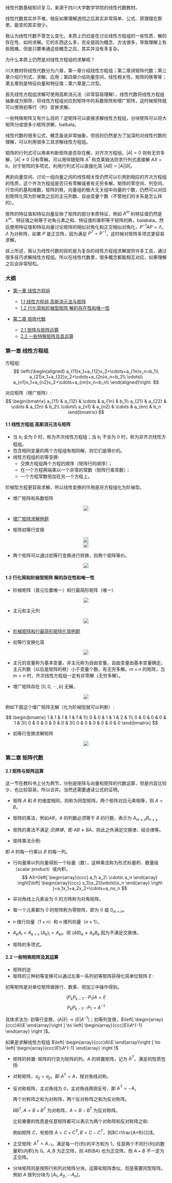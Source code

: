 线性代数基础知识复习，来源于四川大学数学学院的线性代数教材。

线性代数其实并不难，相反如果理解透彻之后其实非常简单，公式、原理摆在那里，能变的其实很少。

我认为线性代数不管怎么变化，本质上仍旧是在讨论线性方程组的一些性质、解的存在性、如何求解。它的东西这么多，完全是因为概念、方法很多，导致理解上有些困难。但是只要串通这些概念之后，其实并没有多复杂。

为什么本质上仍然是对线性方程组的求解呢？

川大教材将线性代数分为六章，第一章介绍线性方程组；第二章讲矩阵代数；第三章介绍行列式、求解、应用；第四章介绍向量空间，线性相关性，矩阵的秩等等；第五章则是特征向量和特征值；第六章是二次型。

首先线性方程组求解可使用高斯消元法（非常容易理解），线性代数将线性方程组抽象成为矩阵，将线性方程组对应到矩阵中的系数矩阵和增广矩阵，这时候矩阵就可以使用初等行（列）变换求解。

一些特殊矩阵又有什么目的？逆矩阵可以直接求解线性方程组，分块矩阵可以将大矩阵分成很多小矩阵求解，balbala。

线性代数的很多公式、概念虽说非常抽象，但目的仍然是为了加深的对线性代数的理解，可以利用很多工具求解线性方程组。

矩阵的行列式可以用来判断矩阵是否存在解，对齐次方程组，$|A|=0$ 则有无穷多解，$|A|\ne 0$ 只有零解。可以用伴随矩阵 $A^*$ 和克莱姆法则求行列式直接解 $AX=b$。对于矩阵的多项式，利用行列式可以直接化简 $|AB|=|A||B|$。

再到向量空间，讨论一组向量之间的线性相关性仍然可以引用到相应的齐次方程组的性质，这个齐次方程组是否只有零解或者有无穷多解。矩阵的零空间、列空间、行空间的基和维数，矩阵的秩，向量组的极大无关组中向量的个数，仍然可以对应到矩阵化简为阶梯型之后的主元列数、自由变量个数（不管他们的关系是怎么样的）。

矩阵的特征值和特征向量反映了矩阵的部分本质特征，例如 $A^m$ 的特征值仍然是 $\lambda ^m$、特征值之和等于对角元素之和、特征值的乘积等于矩阵的秩，balabala。然后使用特征值和特征向量讨论矩阵的相似对角化和正交相似对角化，$P^{-1}AP=\Lambda$，$\Lambda$ 为对称阵，如果 $P$ 是正交阵，因为满足 $P^T=P^{-1}$，这时候对矩阵多项式更容易求解。

综上所述，我认为线性代数的目的是为复杂的线性方程组求解提供许多工具，通过很多技巧求解线性方程组。所以在线性代数里，很多概念都能相互对应，如果理解之后会非常轻松。

### 大纲
* [第一章 线性方程组](#第一章-线性方程组)
    * [1.1 线性方程组 高斯消元法与矩阵](#1-1-线性方程组-高斯消元法与矩阵)
    * [1.2 行化简和阶梯型矩阵 解的存在性和唯一性](#1-2-行化简和阶梯型矩阵-解的存在性和唯一性)

* [第二章 矩阵代数](#第二章-矩阵代数)
    * [2.1 矩阵与矩阵运算](2-1-矩阵与矩阵运算)
    * [2.2 一些特殊矩阵及其运算](2-2-一些特殊矩阵及其运算)

### 第一章 线性方程组

方程组:
$$
\left\{\begin{aligned}
a_{11}x_1+a_{12}x_2+\cdots+a_{1n}x_n=b_1\\
a_{21}x_1+a_{22}x_2+\cdots+a_{2n}x_n=b_2\\
\vdots\\
a_{n1}x_1+a_{n2}x_2+\cdots+a_{nn}x_n=b_n\\
\end{aligned}\right.
$$

对应矩阵（增广矩阵）:
$$
\begin{bmatrix} 
a_{11} & a_{12} & \cdots & a_{1n} & b_1\\
a_{21} & a_{22} & \cdots & a_{2n} & b_2\\
\cdots\\
a_{n1} & a_{n2} & \cdots & a_{nn} & b_n
\end{bmatrix}
$$

#### 1.1 线性方程组 高斯消元法与矩阵

* 当 $b_i$ 全为 0 时，称为齐次线性方程组；当 $b_i$ 不全为 0 时，称为非齐次线性方程组。
* 包含相同变量的两个方程组有相同解，则它们是等价的。
* 线性方程组的初等变换:
    * 交换方程组两个方程的顺序（矩阵行的顺序）；
    * 在一个方程两端乘以一个非零的常数（矩阵行乘常数）；
    * 一个方程常数倍加在另一个方程上。

阶梯型方程更容易求解，所以线性变换的作用是将方程组化为阶梯型。

* 增广矩阵和系数矩阵

<div align="center">
    <img src="https://tuchuang-1252747889.cosgz.myqcloud.com/2018-10-23-Screen%20Shot%202018-10-23%20at%208.12.18%20PM.png"/>
</div>

* [增广矩阵求解例题](https://github.com/Hzzone/hzzone.github.io/blob/source/1.%20%E5%9F%BA%E7%A1%80%E7%9F%A5%E8%AF%86/%E7%BA%BF%E6%80%A7%E4%BB%A3%E6%95%B0%E6%95%99%E6%9D%90/1.4.jpg)

* 矩阵初等行变换

<div align="center">
    <img src="https://tuchuang-1252747889.cosgz.myqcloud.com/2018-10-23-Screen%20Shot%202018-10-23%20at%208.17.54%20PM.png"/>
</div>

<div align="center">
    <img src="https://tuchuang-1252747889.cosgz.myqcloud.com/2018-10-23-Screen%20Shot%202018-10-23%20at%208.18.03%20PM.png"/>
</div>


* 两个矩阵可以通过初等行变换进行转换，则两个矩阵等价。

<div align="center">
    <img src="https://tuchuang-1252747889.cosgz.myqcloud.com/2018-10-23-Screen%20Shot%202018-10-23%20at%208.23.50%20PM.png"/>
</div>

#### 1.2 行化简和阶梯型矩阵 解的存在性和唯一性

* 阶梯矩阵（首元位置唯一）和行最简形矩阵（唯一）

<div align="center">
    <img src="https://tuchuang-1252747889.cosgz.myqcloud.com/2018-10-23-Screen%20Shot%202018-10-23%20at%208.25.57%20PM.png"/>
</div>


* 主元和主元列

<div align="center">
    <img src="https://tuchuang-1252747889.cosgz.myqcloud.com/2018-10-23-Screen%20Shot%202018-10-23%20at%208.29.11%20PM.png"/>
</div>

* [阶梯矩阵和行最简形矩阵化简例题](https://github.com/Hzzone/hzzone.github.io/blob/source/1.%20%E5%9F%BA%E7%A1%80%E7%9F%A5%E8%AF%86/%E7%BA%BF%E6%80%A7%E4%BB%A3%E6%95%B0%E6%95%99%E6%9D%90/1.6.jpg)

* 初等行变换化简

<div align="center">
    <img src="https://tuchuang-1252747889.cosgz.myqcloud.com/2018-10-23-Screen%20Shot%202018-10-23%20at%208.33.28%20PM.png"/>
</div>

* 主元的变量称为基本变量，非主元称为自由变量。自由变量由基本变量确定。主元列数（以后是矩阵的秩）小于变量个数，有无穷多解。$m\times n$ 的矩阵，当 $m<n$ 时，齐次线性方程组一定有非零解（无穷多解）。

* 增广矩阵存在 $[0,0,\cdots,b]$ 无解。

<div align="center">
    <img src="https://tuchuang-1252747889.cosgz.myqcloud.com/2018-10-23-Screen%20Shot%202018-10-23%20at%208.49.30%20PM.png"/>
</div>

例如下面这个增广矩阵无解（化为阶梯型就可以判断）:

$$
\begin{bmatrix} 
1 & 1 & 1 & 1 & 1 & 1\\
0 & 0 & 1 & 1 & 2 & 1\\
0 & 0 & 0 & 0 & 1 & 3\\
0 & 0 & 0 & 0 & 0 & 3\\
0 & 0 & 0 & 0 & 0 & 0
\end{bmatrix}
$$

* 初等行变换求解矩阵

<div align="center">
    <img src="https://tuchuang-1252747889.cosgz.myqcloud.com/2018-10-23-Screen%20Shot%202018-10-23%20at%208.33.28%20PM.png"/>
</div>

### 第二章 矩阵代数

#### 2.1 矩阵与矩阵运算

这一节在教科书上分为两节，分别是矩阵与向量和矩阵的代数运算，但是内容比较少，也比较容易，所以合并。当然还需要通读公式的证明。

* 矩阵 $A$ 和 $B$ 的维度相同，则称为同型矩阵。两个矩阵对应元素相等，则 $A=B$。
* 矩阵的乘法，例如$AB$，$A$ 的列数必须等于 $B$ 的行数，表示为 $A_{m\times n}B_{n\times s}$
* 矩阵的乘法不满足 *交换律*，即 $AB\ne BA$，除此之外满足交换律、结合律等。

* 矩阵乘法示例:


即 $A$ 的每一行乘以 $B$ 的每一列。

* 行向量乘以列向量得到一个标量（数），这种乘法称为形式标量积、数量级（scalar product）或内积。
$$
AX=\left[ \begin{array}{ccc}
a_1\ a_2\ \cdots\ a_n
\end{array} 
\right]\left[ \begin{array}{ccc}
x_1\\x_2\\\vdots\\x_n
\end{array} 
\right ]=a_1x_1+a_2x_2+\cdots+a_nx_n
$$

* 非对角线上元素全为 0 的方阵称为对角矩阵。

* 每一个元素都为 0 的矩阵称为零矩阵，即为 $0$ 或 $0_{m\times n}$。

* n 维行向量（$1\times n$）和 n 维列向量（$n\times 1$）。

* $A_kA_l=A_{k+l},(A_k)_l=A_{kl}$，但 $(AB)_k \ne A_kB_k$ 因为不满足交换律。

* 矩阵的多项式。

#### 2.2 一些特殊矩阵及其运算
* 矩阵的逆
* 矩阵的三种初等变换可以通过左乘一系列初等矩阵获得化简单位矩阵 $E$ :

初等矩阵是对单位矩阵做换行、数乘、倍加三中操作得到。

$$(P_kP_{k-1}\cdots P_1)A=E$$
$$P_kP_{k-1}\cdots P_1=A^{-1}$$


具体求法为: 初等行变换，$(A|E)\to (E|A^{-1})$；初等列变换，$\left[ \begin{array}{ccc}A\\E \end{array}\right ] \to \left[ \begin{array}{ccc}E\\A^{-1} \end{array} \right ]$。

如果是求解线性方程组 $\left[ \begin{array}{ccc}A\\E \end{array}\right ] \to \left[ \begin{array}{ccc}E\\A^{-1} \end{array} \right ]$

* 矩阵的转置: 矩阵的行变为矩阵的列。$A$ 的转置矩阵，记为 $A^T$。满足的性质包括:

* 对称矩阵，$a_{ij}=a_{ji}$，即 $A^T=A$，按对角线对称。

* 反对称矩阵，主对角线为 0，主对角线两侧反号，即 $A^T=-A$。

    两个对称阵之和为对称阵，两个反对称阵之和为反对称阵。

    $BB^T,A=B+B^T$ 为对称阵，$A=B-B^T$ 为反对称阵。

    比较重要的性质是任意矩阵都可以表示为两个对称阵和反对称阵之和:

    例如矩阵 $C$，有矩阵 $A=C+C^T,B=C-C^T$，则$C=\frac{A+B}{2}$。

* 正交矩阵: $A^T=A_{-1}$，满足每一行(列)的平方和为 1，任意两个不同行(列)的数量积(内积)为 0。$A,B$ 为正交阵，则 $AB(BA)$ 也为正交阵，但 $A+B$ 不一定为正交阵。

* 分块矩阵则是按照行和列对矩阵分块，运算和矩阵类似，但是需要同型矩阵。例如 $A$ 按列分块为 $[A_1, A_2, \cdots A_n]$。
